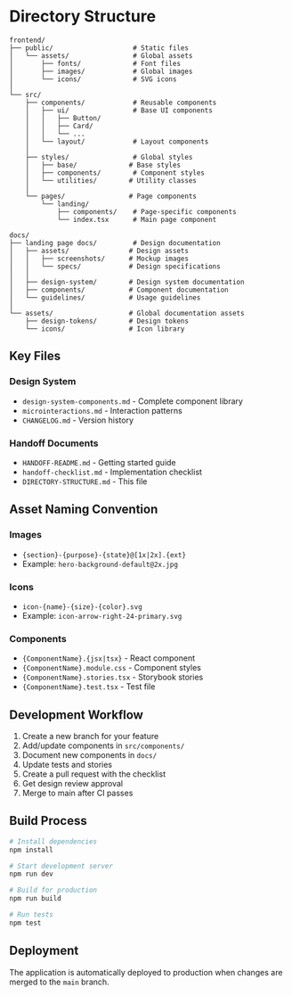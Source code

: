# Directory Structure

```
frontend/
├── public/                    # Static files
│   └── assets/                # Global assets
│       ├── fonts/             # Font files
│       ├── images/            # Global images
│       └── icons/             # SVG icons
│
└── src/
    ├── components/            # Reusable components
    │   ├── ui/                # Base UI components
    │   │   ├── Button/
    │   │   ├── Card/
    │   │   └── ...
    │   └── layout/            # Layout components
    │
    ├── styles/                # Global styles
    │   ├── base/             # Base styles
    │   ├── components/        # Component styles
    │   └── utilities/        # Utility classes
    │
    └── pages/                # Page components
        └── landing/
            ├── components/    # Page-specific components
            └── index.tsx      # Main page component

docs/
├── landing page docs/         # Design documentation
│   ├── assets/               # Design assets
│   │   ├── screenshots/      # Mockup images
│   │   └── specs/            # Design specifications
│   │
│   ├── design-system/        # Design system documentation
│   ├── components/           # Component documentation
│   └── guidelines/           # Usage guidelines
│
└── assets/                   # Global documentation assets
    ├── design-tokens/        # Design tokens
    └── icons/                # Icon library
```

## Key Files

### Design System
- `design-system-components.md` - Complete component library
- `microinteractions.md` - Interaction patterns
- `CHANGELOG.md` - Version history

### Handoff Documents
- `HANDOFF-README.md` - Getting started guide
- `handoff-checklist.md` - Implementation checklist
- `DIRECTORY-STRUCTURE.md` - This file

## Asset Naming Convention

### Images
- `{section}-{purpose}-{state}@[1x|2x].{ext}`
- Example: `hero-background-default@2x.jpg`

### Icons
- `icon-{name}-{size}-{color}.svg`
- Example: `icon-arrow-right-24-primary.svg`

### Components
- `{ComponentName}.{jsx|tsx}` - React component
- `{ComponentName}.module.css` - Component styles
- `{ComponentName}.stories.tsx` - Storybook stories
- `{ComponentName}.test.tsx` - Test file

## Development Workflow

1. Create a new branch for your feature
2. Add/update components in `src/components/`
3. Document new components in `docs/`
4. Update tests and stories
5. Create a pull request with the checklist
6. Get design review approval
7. Merge to main after CI passes

## Build Process

```bash
# Install dependencies
npm install

# Start development server
npm run dev

# Build for production
npm run build

# Run tests
npm test
```

## Deployment

The application is automatically deployed to production when changes are merged to the `main` branch.
